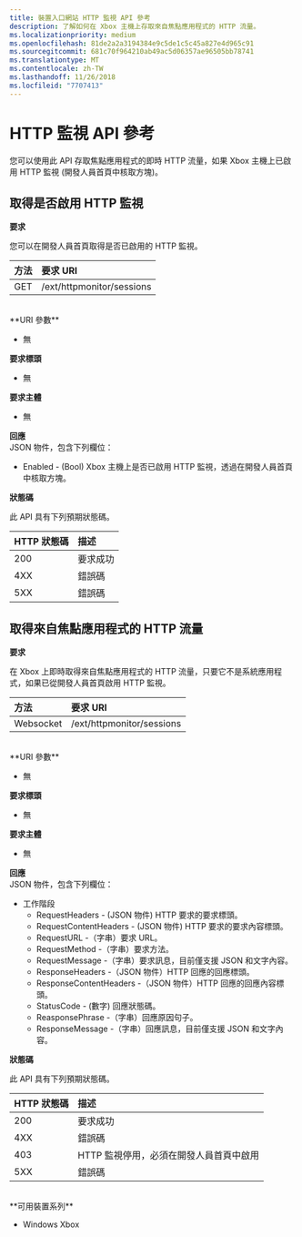 ```yaml
---
title: 裝置入口網站 HTTP 監視 API 參考
description: 了解如何在 Xbox 主機上存取來自焦點應用程式的 HTTP 流量。
ms.localizationpriority: medium
ms.openlocfilehash: 81de2a2a3194384e9c5de1c5c45a827e4d965c91
ms.sourcegitcommit: 681c70f964210ab49ac5d06357ae96505bb78741
ms.translationtype: MT
ms.contentlocale: zh-TW
ms.lasthandoff: 11/26/2018
ms.locfileid: "7707413"
---
```

# <a name="http-monitor-api-reference"></a>HTTP 監視 API 參考   
您可以使用此 API 存取焦點應用程式的即時 HTTP 流量，如果 Xbox 主機上已啟用 HTTP 監視 (開發人員首頁中核取方塊)。

## <a name="get-if-the-http-monitor-is-enabled"></a>取得是否啟用 HTTP 監視

**要求**

您可以在開發人員首頁取得是否已啟用的 HTTP 監視。

方法      | 要求 URI
:------     | :-----
GET | /ext/httpmonitor/sessions
<br />
**URI 參數**

- 無

**要求標頭**

- 無

**要求主體**

- 無

**回應**   
JSON 物件，包含下列欄位：

* Enabled - (Bool) Xbox 主機上是否已啟用 HTTP 監視，透過在開發人員首頁中核取方塊。

**狀態碼**

此 API 具有下列預期狀態碼。

HTTP 狀態碼      | 描述
:------     | :-----
200 | 要求成功
4XX | 錯誤碼
5XX | 錯誤碼

## <a name="get-http-traffic-from-the-focused-app"></a>取得來自焦點應用程式的 HTTP 流量
**要求**

在 Xbox 上即時取得來自焦點應用程式的 HTTP 流量，只要它不是系統應用程式，如果已從開發人員首頁啟用 HTTP 監視。

方法      | 要求 URI
:------     | :-----
Websocket | /ext/httpmonitor/sessions
<br />
**URI 參數**

- 無

**要求標頭**

- 無

**要求主體**

- 無

**回應**   
JSON 物件，包含下列欄位：

* 工作階段
    * RequestHeaders - (JSON 物件) HTTP 要求的要求標頭。
    * RequestContentHeaders - (JSON 物件) HTTP 要求的要求內容標頭。
    * RequestURL -（字串）要求 URL。
    * RequestMethod -（字串）要求方法。
    * RequestMessage -（字串）要求訊息，目前僅支援 JSON 和文字內容。
    * ResponseHeaders -（JSON 物件）HTTP 回應的回應標頭。
    * ResponseContentHeaders -（JSON 物件）HTTP 回應的回應內容標頭。
    * StatusCode - (數字) 回應狀態碼。
    * ReasponsePhrase -（字串）回應原因句子。
    * ResponseMessage -（字串）回應訊息，目前僅支援 JSON 和文字內容。

**狀態碼**

此 API 具有下列預期狀態碼。

HTTP 狀態碼      | 描述
:------     | :-----
200 | 要求成功
4XX | 錯誤碼
403 | HTTP 監視停用，必須在開發人員首頁中啟用
5XX | 錯誤碼

<br />
**可用裝置系列**

* Windows Xbox